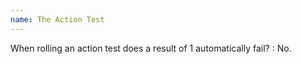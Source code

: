 ```yaml
---
name: The Action Test
---
```

When rolling an action test does a result of 1 automatically fail?
: No.